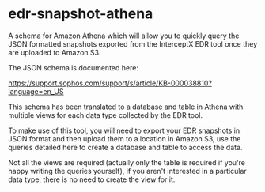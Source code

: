 # edr-snapshot-athena

A schema for Amazon Athena which will allow you to quickly query the JSON formatted snapshots exported from the InterceptX EDR tool once they are uploaded to Amazon S3.

The JSON schema is documented here:

https://support.sophos.com/support/s/article/KB-000038810?language=en_US

This schema has been translated to a database and table in Athena with multiple views for each data type collected by the EDR tool.

To make use of this tool, you will need to export your EDR snapshots in JSON format and then upload them to a location in Amazon S3, use the queries detailed here to create a database and table to access the data.  

Not all the views are required (actually only the table is required if you're happy writing the queries yourself), if you aren't interested in a particular data type, there is no need to create the view for it.
